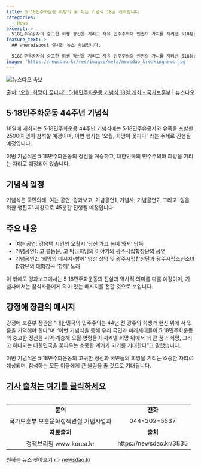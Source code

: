 ```yaml
---
title: 5·18민주화운동 희망의 꽃 피는 기념식 18일 개최합니다
categories:
  - News
excerpt: >
  518민주유공자의 숭고한 희생 정신을 기리고 자유 민주주의와 인권의 가치를 지켜낸 518정신을 계승하기 위한…
feature_text: >
  ## whereispost 실시간 뉴스 속보입니다.

  518민주유공자의 숭고한 희생 정신을 기리고 자유 민주주의와 인권의 가치를 지켜낸 518정신을 계승하기 위한…
image: 'https://newsdao.kr/res/images/meta/newsdao_breakingnews.jpg'
---
```


![뉴스다오 속보](https://newsdao.kr/res/images/meta/newsdao_breakingnews.jpg)

<p>출처: <a href="https://newsdao.kr/3835" rel="dofollow">‘오월, 희망이 꽃피다’…5·18민주화운동 기념식 18일 개최 - 국가보훈부</a> | 뉴스다오</p>

<h2 data-ke-size="size26">5·18민주화운동 44주년 기념식</h2>
<p data-ke-size="size16">18일에 개최되는 5·18민주화운동 44주년 기념식에는 5·18민주유공자와 유족을 포함한 2500여 명이 참석할 예정이며, 이번 행사는 '오월, 희망이 꽃피다' 라는 주제로 진행될 예정입니다.</p>

<p data-ke-size="size16">이번 기념식은 5·18민주화운동의 정신을 계승하고, 대한민국의 민주주의와 희망을 기리는 자리로 예정되어 있습니다.</p>

<h2 data-ke-size="size24">기념식 일정</h2>
<p data-ke-size="size16">기념식은 국민의례, 여는 공연, 경과보고, 기념공연1, 기념사, 기념공연2, 그리고 '임을 위한 행진곡' 제창으로 45분간 진행될 예정입니다.</p>

<h2 data-ke-size="size24">주요 내용</h2>
<ul>
  <li>여는 공연: 김용택 시인의 오월시 ‘당신 가고 봄이 와서’ 낭독</li>
  <li>기념공연1: 고 류동운, 고 박금희님의 이야기와 광주시립합창단의 공연</li>
  <li>기념공연2: '희망의 메시지-함께' 영상 상영 및 광주시립합창단과 광주시립소년소녀합창단의 대합창곡 ‘함께’ 노래</li>
</ul>
<p data-ke-size="size16">이 밖에도 경과보고에서는 5·18민주화운동의 진실과 역사적 의미를 다룰 예정이며, 기념사에서는 참석자들에게 의미 있는 메시지를 전할 것으로 보입니다.</p>

<h2 data-ke-size="size24">강정애 장관의 메시지</h2>
<p data-ke-size="size16">강정애 보훈부 장관은 “대한민국의 민주주의는 44년 전 광주의 희생과 헌신 위에 서 있음을 기억해야 한다”며 “이번 기념식을 통해 우리 국민과 미래세대들이 5·18민주화운동의 숭고한 정신을 기억·계승해 오월 영령들이 지켜낸 희망 위에서 더 큰 꿈과 희망, 그리고 하나되는 대한민국을 꽃피우는 소중한 계기가 되기를 기대한다”고 말했습니다.</p>

<p data-ke-size="size16">이번 기념식은 5·18민주화운동의 고귀한 정신과 국민들의 희망을 기리는 소중한 자리로 예상되며, 참석하는 모든 이들에게 큰 울림을 줄 것으로 기대됩니다.</p>
<h2><a href="https://newsdao.kr/3835">기사 출처는 여기를 클릭하세요</a></h2>
<table>
<table style="width: 100%;">
<tbody>
<tr>
<td style="text-align: center; height: 17px;"><b>문의</b></td>
<td style="text-align: center; height: 17px;"><b>전화</b></td>
</tr>
<tr>
<td style="text-align: center; height: 17px;">국가보훈부 보훈문화정책관실 기념사업과</td>
<td style="text-align: center; height: 17px;">044-202-5537</td>
</tr>
<tr>
<td style="text-align: center; height: 17px;"><b>자료출처</b></td>
<td style="text-align: center; height: 17px;"><b>출처</b></td>
</tr>
<tr>
<td style="text-align: center; height: 17px;">정책브리핑 www.korea.kr</td>
<td style="text-align: center; height: 17px;">https://newsdao.kr/3835</td>
</tr>
</tbody>
</table> 

원하는 뉴스 찾아보기 👉 <a href="https://newsdao.kr" rel="dofollow">newsdao.kr</a>


